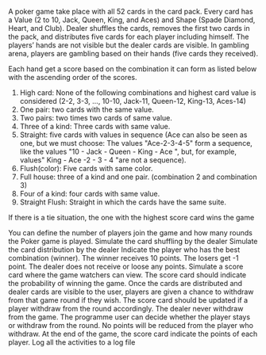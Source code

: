 A poker game take place with all 52 cards in the card pack. Every card has a Value (2 to 10, Jack, Queen, King, and Aces) and Shape (Spade Diamond, Heart, and Club). Dealer shuffles the cards, removes the first two cards in the pack, and distributes five cards for each player including himself. The players’ hands are not visible but the dealer cards are visible. In gambling arena, players are gambling based on their hands (five cards they received).

Each hand get a score based on the combination it can form as listed below with the ascending order of the scores.

1. High card: None of the following combinations and highest card value is considered (2-2, 3-3, ..., 10-10, Jack-11, Queen-12, King-13, Aces-14)
2. One pair: two cards with the same value.
3. Two pairs: two times two cards of same value.
4. Three of a kind: Three cards with same value.
5. Straight: five cards with values in sequence (Ace can also be seen as one, but we must choose: The values "Ace-2-3-4-5" form a sequence, like the values "10 - Jack - Queen - King - Ace ", but, for example, values" King - Ace -2 - 3 - 4 "are not a sequence).
6. Flush(color): Five cards with same color.
7. Full house: three of a kind and one pair. (combination 2 and combination 3)
8. Four of a kind: four cards with same value.
9. Straight Flush: Straight in which the cards have the same suite.

If there is a tie situation, the one with the highest score card wins the game

You can define the number of players join the game and how many rounds the Poker game is played.
Simulate the card shuffling by the dealer
Simulate the card distribution by the dealer
Indicate the player who has the best combination (winner). The winner receives 10 points.
The losers get -1 point. The dealer does not receive or loose any points.
Simulate a score card where the game watchers can view. The score card should indicate the
probability of winning the game.
Once the cards are distributed and dealer cards are visible to the user, players are given a
chance to withdraw from that game round if they wish. The score card should be updated if a
player withdraw from the round accordingly. The dealer never withdraw from the game. The
programme user can decide whether the player stays or withdraw from the round. No points
will be reduced from the player who withdraw.
At the end of the game, the score card indicate the points of each player.
Log all the activities to a log file

